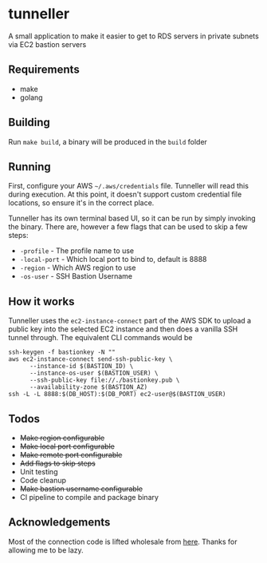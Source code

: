 # tunneller

A small application to make it easier to get to
RDS servers in private subnets via EC2 bastion
servers

## Requirements
* make
* golang

## Building
Run `make build`, a binary will be produced
in the `build` folder

## Running
First, configure your AWS `~/.aws/credentials` file. Tunneller
will read this during execution. At this point, it doesn't
support custom credential file locations, so ensure it's
in the correct place.

Tunneller has its own terminal based UI, so it can be run
by simply invoking the binary. There are, however a few flags
that can be used to skip a few steps:
* `-profile` - The profile name to use
* `-local-port` - Which local port to bind to, default is 8888
* `-region` - Which AWS region to use
* `-os-user` - SSH Bastion Username

## How it works
Tunneller uses the `ec2-instance-connect` part of the AWS SDK
to upload a public key into the selected EC2 instance and then
does a vanilla SSH tunnel through. The equivalent CLI commands
would be
```
ssh-keygen -f bastionkey -N ""
aws ec2-instance-connect send-ssh-public-key \
	  --instance-id $(BASTION_ID) \
	  --instance-os-user $(BASTION_USER) \
	  --ssh-public-key file://./bastionkey.pub \
	  --availability-zone $(BASTION_AZ)
ssh -L -L 8888:$(DB_HOST):$(DB_PORT) ec2-user@$(BASTION_USER)
```

## Todos
* ~~Make region configurable~~
* ~~Make local port configurable~~
* ~~Make remote port configurable~~
* ~~Add flags to skip steps~~
* Unit testing
* Code cleanup
* ~~Make bastion username configurable~~
* CI pipeline to compile and package binary

## Acknowledgements
Most of the connection code is lifted wholesale
from [here](https://github.com/nodefortytwo/amz-ssh).
Thanks for allowing me to be lazy.